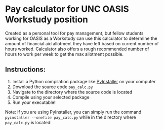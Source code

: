 # Pay calculator for UNC OASIS Workstudy position
Created as a personal tool for pay management, but fellow students working for OASIS as a Workstudy can use this calculator to determine the amount of financial aid allotment they have left based on current number of hours worked. Calculator also offers a rough recommended number of hours to work per week to get the max allotment possible.

## Instructions: 
1. Install a Python compilation package like [PyInstaller](https://www.pyinstaller.org) on your computer
2. Download the source code `pay_calc.py`
3. Navigate to the directory where the source code is located
4. Compile using your selected package
5. Run your executable!

Note: if you are using PyInstaller, you can simply run the command `pyinstaller --onefile pay_calc.py` while in the directory where `pay_calc.py` is located
